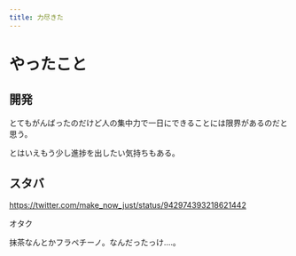 ```yaml
---
title: 力尽きた
---
```


# やったこと

## 開発

とてもがんばったのだけど人の集中力で一日にできることには限界があるのだと思う。

とはいえもう少し進捗を出したい気持ちもある。

## スタバ

https://twitter.com/make_now_just/status/942974393218621442

オタク

抹茶なんとかフラペチーノ。なんだったっけ‥‥。
